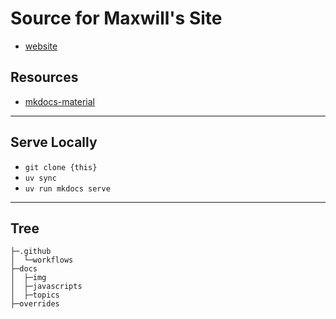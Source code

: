 # Source for Maxwill's Site
- [website](https://eazyreal.github.io/)

## Resources
- [mkdocs-material](https://squidfunk.github.io/mkdocs-material/)

---

## Serve Locally
- `git clone {this}`
- `uv sync`
- `uv run mkdocs serve`

---

## Tree
```
├─.github
│  └─workflows
├─docs
│  ├─img
│  ├─javascripts
│  ├─topics
├─overrides
```
